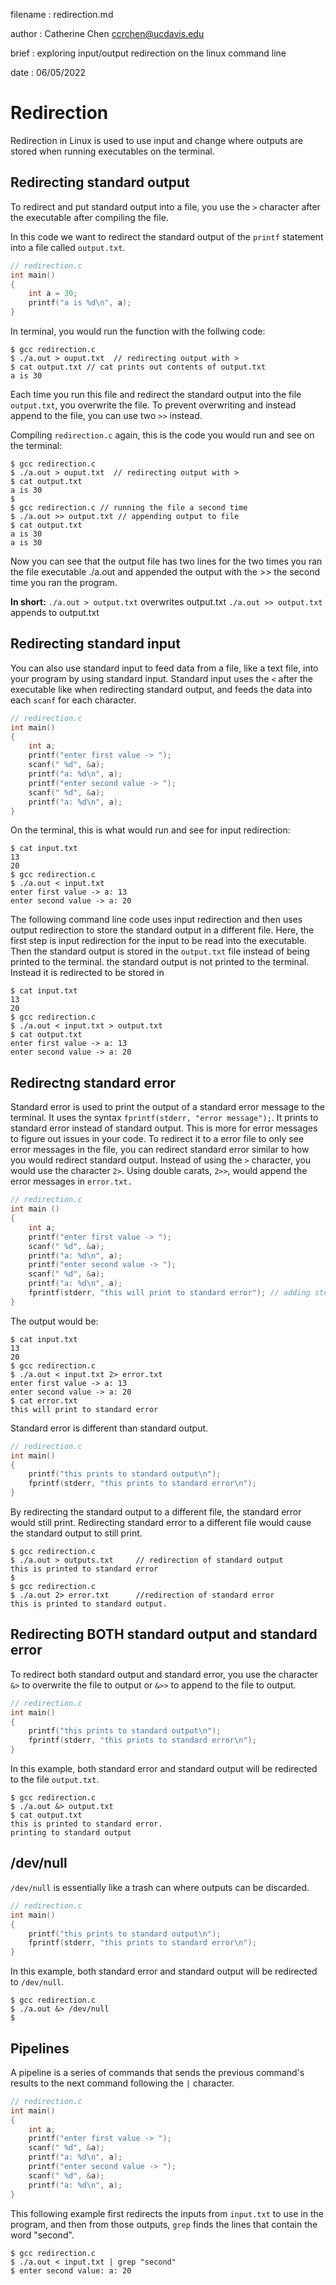 filename : redirection.md

author : Catherine Chen ccrchen@ucdavis.edu

brief : exploring input/output redirection on the linux command line

date : 06/05/2022


# Redirection

Redirection in Linux is used to use input and change where outputs are stored when running executables on the terminal. 

## Redirecting standard output

To redirect and put standard output into a file, you use the `>` character after the executable after compiling the file.

In this code we want to redirect the standard output of the `printf` statement into a file called `output.txt`.
```c
// redirection.c
int main() 
{
    int a = 30;
    printf("a is %d\n", a);
}
```

In terminal, you would run the function with the follwing code:
```
$ gcc redirection.c
$ ./a.out > ouput.txt  // redirecting output with >
$ cat output.txt // cat prints out contents of output.txt
a is 30
```
Each time you run this file and redirect the standard output into the file `output.txt`, you overwrite the file. To prevent overwriting and instead append to the file, you can use two `>>` instead. 

Compiling `redirection.c` again, this is the code you would run and see on the terminal:
```
$ gcc redirection.c
$ ./a.out > ouput.txt  // redirecting output with >
$ cat output.txt 
a is 30
$
$ gcc redirection.c // running the file a second time
$ ./a.out >> output.txt // appending output to file
$ cat output.txt
a is 30
a is 30
```
Now you can see that the output file has two lines for the two times you ran the file executable ./a.out and appended the output with the >> the second time you ran the program. 

**In short:**
`./a.out > output.txt` overwrites output.txt
`./a.out >> output.txt` appends to output.txt

## Redirecting standard input

You can also use standard input to feed data from a file, like a text file, into your program by using standard input. Standard input uses the `<` after the executable like when redirecting standard output, and feeds the data into each `scanf` for each character.
```c
// redirection.c
int main() 
{
    int a;
    printf("enter first value -> ");
    scanf(" %d", &a);
    printf("a: %d\n", a);
    printf("enter second value -> ");
    scanf(" %d", &a);
    printf("a: %d\n", a);
}
```
On the terminal, this is what would run and see for input redirection:
```
$ cat input.txt
13
20
$ gcc redirection.c
$ ./a.out < input.txt
enter first value -> a: 13
enter second value -> a: 20
```


The following command line code uses input redirection and then uses output redirection to store the standard output in a different file. Here, the first step is input redirection for the input to be read into the executable. Then the standard output is stored in the `output.txt` file instead of being printed to the terminal. the standard output is not printed to the terminal. Instead it is redirected to be stored in 
```
$ cat input.txt
13
20
$ gcc redirection.c
$ ./a.out < input.txt > output.txt
$ cat output.txt
enter first value -> a: 13
enter second value -> a: 20
```


## Redirectng standard error

Standard error is used to print the output of a standard error message to the terminal. It uses the syntax `fprintf(stderr, "error message");`. It prints to standard error instead of standard output. This is more for error messages to figure out issues in your code. To redirect it to a error file to only see error messages in the file, you can redirect standard error similar to how you would redirect standard output. Instead of using the `>` character, you would use the character `2>`. Using double carats, `2>>`, would append the error messages in `error.txt.`

```c
// redirection.c
int main () 
{
    int a;
    printf("enter first value -> ");
    scanf(" %d", &a);
    printf("a: %d\n", a);
    printf("enter second value -> ");
    scanf(" %d", &a);
    printf("a: %d\n", a);
    fprintf(stderr, "this will print to standard error"); // adding stderr line 
}
```
The output would be:
```
$ cat input.txt
13
20
$ gcc redirection.c
$ ./a.out < input.txt 2> error.txt
enter first value -> a: 13
enter second value -> a: 20
$ cat error.txt
this will print to standard error
```
Standard error is different than standard output. 
```c
// redirection.c
int main()
{
    printf("this prints to standard output\n");
    fprintf(stderr, "this prints to standard error\n");
}
```
By redirecting the standard output to a different file, the standard error would still print. Redirecting standard error to a different file would cause the standard output to still print.
```
$ gcc redirection.c
$ ./a.out > outputs.txt     // redirection of standard output
this is printed to standard error
$ 
$ gcc redirection.c
$ ./a.out 2> error.txt      //redirection of standard error
this is printed to standard output.
```

## Redirecting BOTH standard output and standard error

To redirect both standard output and standard error, you use the character `&>` to overwrite the file to output or `&>>` to append to the file to output.

```c
// redirection.c
int main()
{
    printf("this prints to standard output\n");
    fprintf(stderr, "this prints to standard error\n");
}
```
In this example, both standard error and standard output will be redirected to the file `output.txt`.
```
$ gcc redirection.c
$ ./a.out &> output.txt  
$ cat output.txt
this is printed to standard error.
printing to standard output
```

## /dev/null

`/dev/null` is essentially like a trash can where outputs can be discarded.

```c
// redirection.c
int main()
{
    printf("this prints to standard output\n");
    fprintf(stderr, "this prints to standard error\n");
}
```
In this example, both standard error and standard output will be redirected to `/dev/null`.
```
$ gcc redirection.c
$ ./a.out &> /dev/null 
$ 
```

## Pipelines

A pipeline is a series of commands that sends the previous command's results to the next command following the `|` character. 

```c
// redirection.c
int main() 
{
    int a;
    printf("enter first value -> ");
    scanf(" %d", &a);
    printf("a: %d\n", a);
    printf("enter second value -> ");
    scanf(" %d", &a);
    printf("a: %d\n", a);
}
```
This following example first redirects the inputs from `input.txt` to use in the program, and then from those outputs, `grep` finds the lines that contain the word "second".
```
$ gcc redirection.c
$ ./a.out < input.txt | grep "second"
$ enter second value: a: 20
```